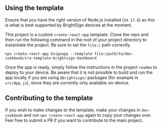 ## Using the template

Ensure that you have the right version of Node.js installed (`14.17.6`) as this is what is best supported by BrightSign devices at the moment.

This project is a custom `create-react-app` template. Clone the repo and then run the following command in the root of your project directory to instantiate the project. Be sure to set the `file:/` path correctly.


```
npx create-react-app bsignapp --template file:/path/to/dev-cookbook/cra-template-brightsign-dashboard
```

Once the app is ready, simply follow the instructions in the project `readme` to deploy to your device. Be aware that it is not possible to build and run the app locally if you are using `@brightsign/` packages (for example in `src/App.js`), since they are currently only available on-device. 

## Contributing to the template

If you wish to make changes to the template, make your changes in `dev-cookbook` and run `npx create-react-app` again to copy your changes over. Feel free to submit a PR if you want to contribute to the main project.